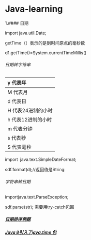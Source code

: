 # Java-learning

1.#### 日期

import java.util.Date;

getTime（）表示的是到时间原点的毫秒数

d1.getTime()=System.currentTimeMillis()

###### 日期转字符串

| y 代表年           |
| :----------------- |
| M 代表月           |
| d 代表日           |
| H 代表24进制的小时 |
| h 代表12进制的小时 |
| m 代表分钟         |
| s 代表秒           |
| S 代表毫秒         |

import` `java.text.SimpleDateFormat;

sdf.format(d);//返回值是String

###### 字符串转日期

importjava.text.ParseException;

sdf.parse(str); 需要用try-catch包围
##### [日期排序例题](https://how2j.cn/k/date/date-format/348.html#)
##### [ Java 8引入了java.time 包](https://how2j.cn/k/date/date-format/348.html#)


